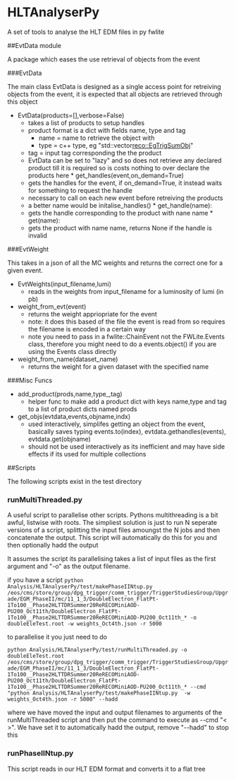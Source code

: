 # HLTAnalyserPy

A set of tools to analyse the HLT EDM files in py fwlite

##EvtData module

A package which eases the use retrieval of objects from the event


###EvtData 

The main class EvtData is designed as a single access point for retreiving objects from the event, it is expected that all objects are retrieved through this object

   * EvtData(products=[],verbose=False)
      * takes a list of products to setup handles 
      * product format is a dict with fields name, type and tag
         * name = name to retrieve the object with
         * type = c++ type, eg "std::vector<reco::EgTrigSumObj>"
	 * tag = input tag corresponding the the product
      * EvtData can be set to "lazy" and so does not retrieve any declared product till it is required so is costs nothing to over declare the products here
    * get_handles(event,on_demand=True)
      * gets the handles for the event, if on_demand=True, it instead waits for something to request the handle
      * necessary to call on each new event before retreiving the products
      * a better name would be initalise_handles()
    * get_handle(name):
      * gets the handle corresponding to the product with nane name
    * get(name):
      * gets the product with name name, returns None if the handle is invalid
 
###EvtWeight

This takes in a json of all the MC weights and returns the correct one for a given event.   

   * EvtWeights(input_filename,lumi)
      * reads in the weights from input_filename for a luminosity of lumi (in pb)
   * weight_from_evt(event)
      * returns the weight appriopriate for the event
      * note: it does this based of the file the event is read from so requires the filename is encoded in a certain way
      * note you need to pass in a fwlite::ChainEvent not the FWLite.Events class, therefore you might need to do a events.object() if you are using the Events class directly
   * weight_from_name(dataset_name)
      * returns the weight for  a given dataset with the specified name

###Misc Funcs

   * add_product(prods,name,type_,tag)
      * helper func to make add a product dict with keys name,type and tag to a list of product dicts named prods
   * get_objs(evtdata,events,objname,indx)
      * used interactively, simplifes getting an object from the event, basically saves typing events.to(index), evtdata.gethandles(events), evtdata.get(objname)
      * should not be used interactively as its inefficient and may have side effects if its used for multiple collections


##Scripts

The following scripts exist in the test directory

### runMultiThreaded.py

A useful script to parallelise other scripts. Pythons multithreading is a bit awful, listwise with roots. The simpliest solution is just to run N seperate versions of a script, splitting the input files amoungst the N jobs and then concatenate the output. This script will automatically do this for you and then optionally hadd the output 

It assumes the script its parallelising takes a list of input files as the first argument and "-o" as the output filename. 

if you have a script 
`python Analysis/HLTAnalyserPy/test/makePhaseIINtup.py /eos/cms/store/group/dpg_trigger/comm_trigger/TriggerStudiesGroup/Upgrade/EGM_PhaseII/mc/11_1_3/DoubleElectron_FlatPt-1To100__Phase2HLTTDRSummer20ReRECOMiniAOD-PU200_Oct11th/DoubleElectron_FlatPt-1To100__Phase2HLTTDRSummer20ReRECOMiniAOD-PU200_Oct11th_* -o doubleEleTest.root -w weights_Oct4th.json -r 5000`

to parallelise it you just need to do

`python Analysis/HLTAnalyserPy/test/runMultiThreaded.py -o doubleEleTest.root /eos/cms/store/group/dpg_trigger/comm_trigger/TriggerStudiesGroup/Upgrade/EGM_PhaseII/mc/11_1_3/DoubleElectron_FlatPt-1To100__Phase2HLTTDRSummer20ReRECOMiniAOD-PU200_Oct11th/DoubleElectron_FlatPt-1To100__Phase2HLTTDRSummer20ReRECOMiniAOD-PU200_Oct11th_* --cmd "python Analysis/HLTAnalyserPy/test/makePhaseIINtup.py  -w weights_Oct4th.json -r 5000" --hadd`

where we have moved the input and output filenames to arguments of the runMultiThreaded script and then put the command to execute as --cmd "<  >". We have set it to automatically hadd the output, remove "--hadd" to stop this


### runPhaseIINtup.py

This script reads in our HLT EDM format and converts it to a flat tree
